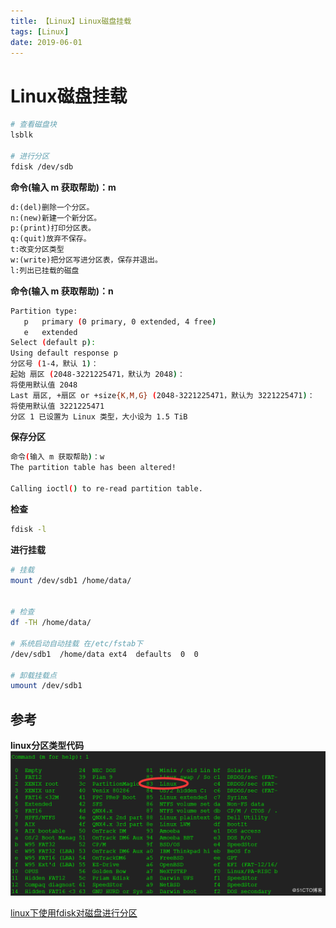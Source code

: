 ```yaml
---
title: 【Linux】Linux磁盘挂载
tags: [Linux]
date: 2019-06-01
---
```


# Linux磁盘挂载

```bash
# 查看磁盘块
lsblk

# 进行分区
fdisk /dev/sdb

```

**命令(输入 m 获取帮助)：m**
```cmd
d:(del)删除一个分区。
n:(new)新建一个新分区。
p:(print)打印分区表。
q:(quit)放弃不保存。
t:改变分区类型
w:(write)把分区写进分区表，保存并退出。
l:列出已挂载的磁盘
```
**命令(输入 m 获取帮助)：n**
```bash
Partition type:
   p   primary (0 primary, 0 extended, 4 free)
   e   extended
Select (default p): 
Using default response p
分区号 (1-4，默认 1)：
起始 扇区 (2048-3221225471，默认为 2048)：
将使用默认值 2048
Last 扇区, +扇区 or +size{K,M,G} (2048-3221225471，默认为 3221225471)：
将使用默认值 3221225471
分区 1 已设置为 Linux 类型，大小设为 1.5 TiB 
```

**保存分区**
```bash
命令(输入 m 获取帮助)：w
The partition table has been altered!

Calling ioctl() to re-read partition table.
```

**检查**
```bash
fdisk -l
```

**进行挂载**
```bash
# 挂载
mount /dev/sdb1 /home/data/


# 检查
df -TH /home/data/

# 系统启动自动挂载 在/etc/fstab下
/dev/sdb1  /home/data ext4  defaults  0  0

# 卸载挂载点
umount /dev/sdb1
```


## 参考

**linux分区类型代码**
![](../img/linux_type.png)

[linux下使用fdisk对磁盘进行分区](https://blog.51cto.com/12185273/2048111)